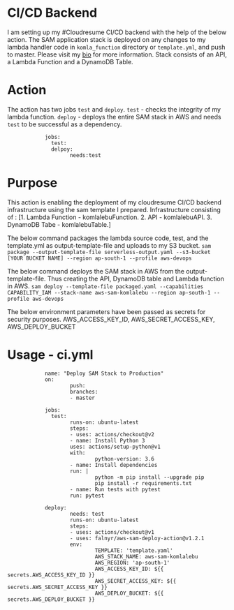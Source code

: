 
# CI/CD Backend
I am setting up my #Cloudresume CI/CD backend with the help of the below action.
The SAM application stack is deployed on any changes to my lambda handler code in `komla_function`
directory or `template.yml`, and push to master. Please visit my [bio](https://www.komlalebu.com) for more information.
Stack consists of an API, a Lambda Function and a DynamoDB Table.

# Action
The action has two jobs `test` and `deploy`.
 `test` - checks the integrity of my lambda function.
 `deploy` - deploys the entire SAM stack in AWS and needs `test` to be successful as a dependency.

                jobs:
                  test:
                  delpoy:
                        needs:test


# Purpose
This action is enabling the deployment of my cloudresume CI/CD backend infrastructure using the  sam template I prepared.
Infrastructure consisting of : [1. Lambda Function - komlalebuFunction.
                               2. API - komlalebuAPI.
                               3. DynamoDB Tabe - komlalebuTable.]

The below command packages the lambda source code, test, and the template.yml as output-template-file and uploads to my S3 bucket.
`sam package --output-template-file serverless-output.yaml --s3-bucket [YOUR BUCKET NAME] --region ap-south-1 --profile aws-devops`

The below command deploys the SAM stack in AWS from the output-template-file. Thus creating the API, DynamoDB table and Lambda function in AWS.
`sam deploy --template-file packaged.yaml --capabilities CAPABILITY_IAM --stack-name aws-sam-komlalebu --region ap-south-1 --profile aws-devops`

The below environment parameters have been passed as secrets for security purposes.
        AWS_ACCESS_KEY_ID,
        AWS_SECRET_ACCESS_KEY,
        AWS_DEPLOY_BUCKET

# Usage - ci.yml
                name: "Deploy SAM Stack to Production"
                on: 
                        push:
                        branches:
                        - master

                jobs:
                  test:
                        runs-on: ubuntu-latest
                        steps:
                        - uses: actions/checkout@v2
                        - name: Install Python 3
                        uses: actions/setup-python@v1
                        with:
                                python-version: 3.6
                        - name: Install dependencies
                        run: |
                                python -m pip install --upgrade pip
                                pip install -r requirements.txt
                        - name: Run tests with pytest
                        run: pytest

                deploy:
                        needs: test
                        runs-on: ubuntu-latest
                        steps:
                        - uses: actions/checkout@v1
                        - uses: falnyr/aws-sam-deploy-action@v1.2.1
                        env:
                                TEMPLATE: 'template.yaml'
                                AWS_STACK_NAME: aws-sam-komlalebu
                                AWS_REGION: 'ap-south-1'
                                AWS_ACCESS_KEY_ID: ${{ secrets.AWS_ACCESS_KEY_ID }}
                                AWS_SECRET_ACCESS_KEY: ${{ secrets.AWS_SECRET_ACCESS_KEY }}
                                AWS_DEPLOY_BUCKET: ${{ secrets.AWS_DEPLOY_BUCKET }}
